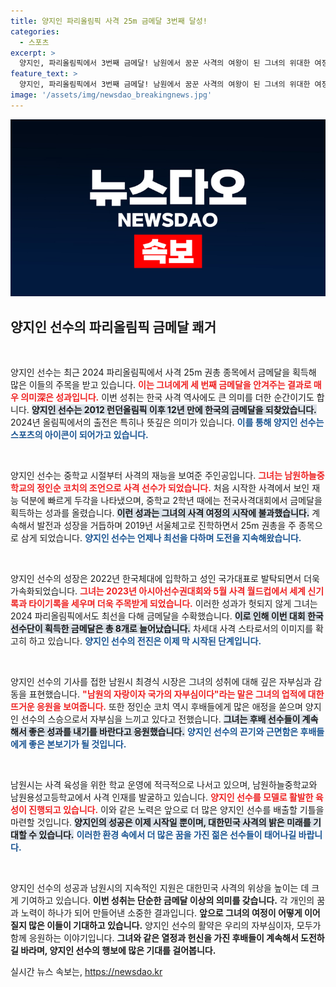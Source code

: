 ```yaml
---
title: 양지인 파리올림픽 사격 25m 금메달 3번째 달성!
categories:
  - 스포츠
excerpt: >
  양지인, 파리올림픽에서 3번째 금메달! 남원에서 꿈꾼 사격의 여왕이 된 그녀의 위대한 여정과 금빛 성취, 이제 모든 이의 주목을 받고 있다!
feature_text: >
  양지인, 파리올림픽에서 3번째 금메달! 남원에서 꿈꾼 사격의 여왕이 된 그녀의 위대한 여정과 금빛 성취, 이제 모든 이의 주목을 받고 있다!
image: '/assets/img/newsdao_breakingnews.jpg'
---
```


<p><img src="/assets/img/newsdao_breakingnews.jpg" alt="ranknews 속보" /></p>

<h2 data-ke-size="size26">양지인 선수의 파리올림픽 금메달 쾌거</h2>

<p data-ke-size="size16">&nbsp;</p>

<p>양지인 선수는 최근 2024 파리올림픽에서 사격 25m 권총 종목에서 금메달을 획득해 많은 이들의 주목을 받고 있습니다. <b><span style="color: #ee2323;">이는 그녀에게 세 번째 금메달을 안겨주는 결과로 매우 의미深은 성과입니다.</span></b> 이번 성취는 한국 사격 역사에도 큰 의미를 더한 순간이기도 합니다. <b><span style="background-color: #21538527;">양지인 선수는 2012 런던올림픽 이후 12년 만에 한국의 금메달을 되찾았습니다.</span></b> 2024년 올림픽에서의 출전은 특히나 뜻깊은 의미가 있습니다. <b><span style="color: #1a5490;">이를 통해 양지인 선수는 스포츠의 아이콘이 되어가고 있습니다.</span></b>  </p>

<p data-ke-size="size16">&nbsp;</p>

<p>양지인 선수는 중학교 시절부터 사격의 재능을 보여준 주인공입니다. <b><span style="color: #ee2323;">그녀는 남원하늘중학교의 정인순 코치의 조언으로 사격 선수가 되었습니다.</span></b> 처음 시작한 사격에서 보인 재능 덕분에 빠르게 두각을 나타냈으며, 중학교 2학년 때에는 전국사격대회에서 금메달을 획득하는 성과를 올렸습니다. <b><span style="background-color: #21538527;">이런 성과는 그녀의 사격 여정의 시작에 불과했습니다.</span></b> 계속해서 발전과 성장을 거듭하며 2019년 서울체고로 진학하면서 25m 권총을 주 종목으로 삼게 되었습니다. <b><span style="color: #1a5490;">양지인 선수는 언제나 최선을 다하며 도전을 지속해왔습니다.</span></b></p>

<p data-ke-size="size16">&nbsp;</p>

<p>양지인 선수의 성장은 2022년 한국체대에 입학하고 성인 국가대표로 발탁되면서 더욱 가속화되었습니다. <b><span style="color: #ee2323;">그녀는 2023년 아시아선수권대회와 5월 사격 월드컵에서 세계 신기록과 타이기록을 세우며 더욱 주목받게 되었습니다.</span></b> 이러한 성과가 헛되지 않게 그녀는 2024 파리올림픽에서도 최선을 다해 금메달을 수확했습니다. <b><span style="background-color: #21538527;">이로 인해 이번 대회 한국 선수단이 획득한 금메달은 총 8개로 늘어났습니다.</span></b> 차세대 사격 스타로서의 이미지를 확고히 하고 있습니다. <b><span style="color: #1a5490;">양지인 선수의 전진은 이제 막 시작된 단계입니다.</span></b></p>

<p data-ke-size="size16">&nbsp;</p>

<p>양지인 선수의 기사를 접한 남원시 최경식 시장은 그녀의 성취에 대해 깊은 자부심과 감동을 표현했습니다. <b><span style="color: #ee2323;">"남원의 자랑이자 국가의 자부심이다"라는 말은 그녀의 업적에 대한 뜨거운 응원을 보여줍니다.</span></b> 또한 정인순 코치 역시 후배들에게 많은 애정을 쏟으며 양지인 선수의 스승으로서 자부심을 느끼고 있다고 전했습니다. <b><span style="background-color: #21538527;">그녀는 후배 선수들이 계속해서 좋은 성과를 내기를 바란다고 응원했습니다.</span></b> <b><span style="color: #1a5490;">양지인 선수의 끈기와 근면함은 후배들에게 좋은 본보기가 될 것입니다.</span></b></p>

<p data-ke-size="size16">&nbsp;</p>

<p>남원시는 사격 육성을 위한 학교 운영에 적극적으로 나서고 있으며, 남원하늘중학교와 남원용성고등학교에서 사격 인재를 발굴하고 있습니다. <b><span style="color: #ee2323;">양지인 선수를 모델로 활발한 육성이 진행되고 있습니다.</span></b> 이와 같은 노력은 앞으로 더 많은 양지인 선수를 배출할 기틀을 마련할 것입니다. <b><span style="background-color: #21538527;">양지인의 성공은 이제 시작일 뿐이며, 대한민국 사격의 밝은 미래를 기대할 수 있습니다.</span></b> <b><span style="color: #1a5490;">이러한 환경 속에서 더 많은 꿈을 가진 젊은 선수들이 태어나길 바랍니다.</span></b></p>

<p data-ke-size="size16">&nbsp;</p>

<p>양지인 선수의 성공과 남원시의 지속적인 지원은 대한민국 사격의 위상을 높이는 데 크게 기여하고 있습니다. <b>이번 성취는 단순한 금메달 이상의 의미를 갖습니다.</b> 각 개인의 꿈과 노력이 하나가 되어 만들어낸 소중한 결과입니다. <b>앞으로 그녀의 여정이 어떻게 이어질지 많은 이들이 기대하고 있습니다.</b> 양지인 선수의 활약은 우리의 자부심이자, 모두가 함께 응원하는 이야기입니다. <b>그녀와 같은 열정과 헌신을 가진 후배들이 계속해서 도전하길 바라며, 양지인 선수의 행보에 많은 기대를 걸어봅니다.</b></p>
실시간 뉴스 속보는, <a href="https://newsdao.kr" rel="dofollow">https://newsdao.kr</a>


